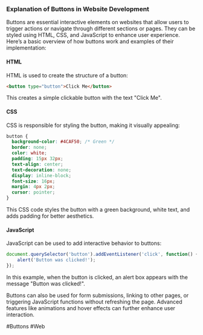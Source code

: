 ### Explanation of Buttons in Website Development

Buttons are essential interactive elements on websites that allow users to trigger actions or navigate through different sections or pages. They can be styled using HTML, CSS, and JavaScript to enhance user experience. Here’s a basic overview of how buttons work and examples of their implementation:

#### HTML
HTML is used to create the structure of a button:
```html
<button type="button">Click Me</button>
```
This creates a simple clickable button with the text "Click Me".

#### CSS
CSS is responsible for styling the button, making it visually appealing:
```css
button {
  background-color: #4CAF50; /* Green */
  border: none;
  color: white;
  padding: 15px 32px;
  text-align: center;
  text-decoration: none;
  display: inline-block;
  font-size: 16px;
  margin: 4px 2px;
  cursor: pointer;
}
```
This CSS code styles the button with a green background, white text, and adds padding for better aesthetics.

#### JavaScript
JavaScript can be used to add interactive behavior to buttons:
```javascript
document.querySelector('button').addEventListener('click', function() {
    alert('Button was clicked!');
});
```
In this example, when the button is clicked, an alert box appears with the message "Button was clicked!".

Buttons can also be used for form submissions, linking to other pages, or triggering JavaScript functions without refreshing the page. Advanced features like animations and hover effects can further enhance user interaction.

#Buttons #Web